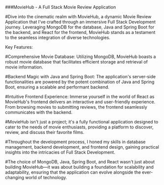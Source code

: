 ###MovieHub - A Full Stack Movie Review Application

#Dive into the cinematic realm with MovieHub, a dynamic Movie Review Application that I've crafted through an immersive Full Stack Development journey. Leveraging MongoDB for the database, Java and Spring Boot for the backend, and React for the frontend, MovieHub stands as a testament to the seamless integration of diverse technologies.

Key Features:

#Comprehensive Movie Database: Utilizing MongoDB, MovieHub boasts a robust movie database that facilitates efficient storage and retrieval of movie information.

#Backend Magic with Java and Spring Boot: The application's server-side functionalities are powered by the potent combination of Java and Spring Boot, ensuring a scalable and performant backend.

#Intuitive Frontend Experience: Immerse yourself in the world of React as MovieHub's frontend delivers an interactive and user-friendly experience. From browsing movies to submitting reviews, the frontend seamlessly communicates with the backend.

#MovieHub isn't just a project; it's a fully functional application designed to cater to the needs of movie enthusiasts, providing a platform to discover, review, and discuss their favorite films.

#Throughout the development process, I honed my skills in database management, backend development, and frontend design, gaining practical insights into the intricacies of Full Stack Development.

#The choice of MongoDB, Java, Spring Boot, and React wasn't just about building MovieHub—it was about building a foundation for scalability and adaptability, ensuring that the application can evolve alongside the ever-changing world of technology.
